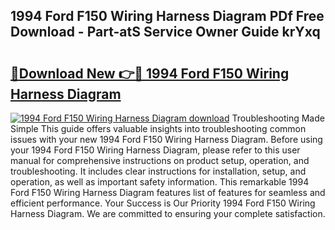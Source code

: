 ## 1994 Ford F150 Wiring Harness Diagram PDf Free Download - Part-atS Service Owner Guide krYxq

# <h2><a href="http://dfl6lfp.blite.top/?on=1994+Ford+F150+Wiring+Harness+Diagram">🔗Download New 👉🔴 1994 Ford F150 Wiring Harness Diagram</a></h2>

[![1994 Ford F150 Wiring Harness Diagram download](https://i.imgur.com/lujVjoI.png)](http://dfl6lfp.blite.top/?on=1994+Ford+F150+Wiring+Harness+Diagram)
Troubleshooting Made Simple This guide offers valuable insights into troubleshooting common issues with your new 1994 Ford F150 Wiring Harness Diagram. Before using your 1994 Ford F150 Wiring Harness Diagram, please refer to this user manual for comprehensive instructions on product setup, operation, and troubleshooting. It includes clear instructions for installation, setup, and operation, as well as important safety information. This remarkable 1994 Ford F150 Wiring Harness Diagram features list of features for seamless and efficient performance. Your Success is Our Priority 1994 Ford F150 Wiring Harness Diagram. We are committed to ensuring your complete satisfaction.
